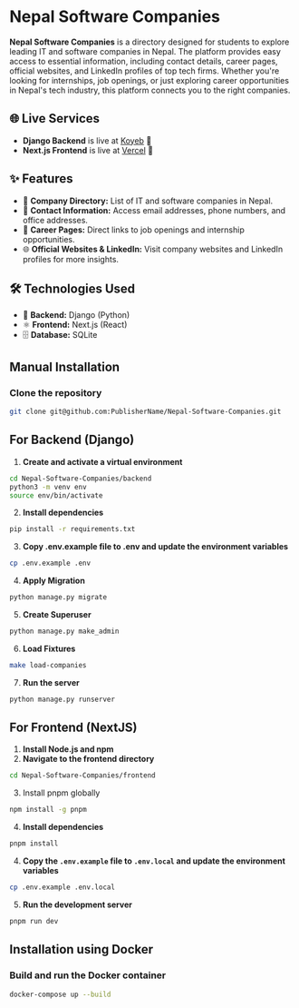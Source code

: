 # Nepal Software Companies

**Nepal Software Companies** is a directory designed for students to explore leading IT and software companies in Nepal. The platform provides easy access to essential information, including contact details, career pages, official websites, and LinkedIn profiles of top tech firms. Whether you're looking for internships, job openings, or just exploring career opportunities in Nepal's tech industry, this platform connects you to the right companies.

## 🌐 Live Services

- **Django Backend** is live at [Koyeb](https://intimate-martha-publishername-f92d3741.koyeb.app/) 🚀
- **Next.js Frontend** is live at [Vercel](https://nepal-software-companies.vercel.app/) 🌟

## ✨ Features

- 📂 **Company Directory:** List of IT and software companies in Nepal.
- 📧 **Contact Information:** Access email addresses, phone numbers, and office addresses.
- 💼 **Career Pages:** Direct links to job openings and internship opportunities.
- 🌐 **Official Websites & LinkedIn:** Visit company websites and LinkedIn profiles for more insights.

## 🛠️ Technologies Used

- 🐍 **Backend:** Django (Python)
- ⚛️ **Frontend:** Next.js (React)
- 🗄️ **Database:** SQLite

## Manual Installation

### Clone the repository

```bash
git clone git@github.com:PublisherName/Nepal-Software-Companies.git
```

## For Backend (Django)

1. **Create and activate a virtual environment**

```bash
cd Nepal-Software-Companies/backend
python3 -m venv env
source env/bin/activate
```

2. **Install dependencies**

```bash
pip install -r requirements.txt
```

3. **Copy .env.example file to .env and update the environment variables**

```bash
cp .env.example .env
```

4. **Apply Migration**

```bash
python manage.py migrate
```

5. **Create Superuser**

```bash
python manage.py make_admin
```

6. **Load Fixtures**

```bash
make load-companies
```

7. **Run the server**

```bash
python manage.py runserver
```

## For Frontend (NextJS)

1. **Install Node.js and npm**
2. **Navigate to the frontend directory**

```bash
cd Nepal-Software-Companies/frontend
```

3. Install pnpm globally

```bash
npm install -g pnpm
```

4. **Install dependencies**

```bash
pnpm install
```

4. **Copy the `.env.example` file to `.env.local` and update the environment variables**

```bash
cp .env.example .env.local
```

5. **Run the development server**

```bash
pnpm run dev
```

## Installation using Docker

### Build and run the Docker container

```bash
docker-compose up --build
```
